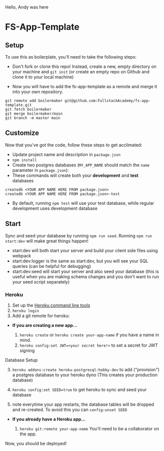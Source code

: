 Hello, Andy was here

# FS-App-Template

## Setup

To use this as boilerplate, you'll need to take the following steps:

- Don't fork or clone this repo! Instead, create a new, empty
  directory on your machine and `git init` (or create an empty repo on
  Github and clone it to your local machine)

- Now you will have to add the fs-app-template as a remote and merge it into your own repository.

```
git remote add boilermaker git@github.com:FullstackAcademy/fs-app-template.git
git fetch boilermaker
git merge boilermaker/main
git branch -m master main
```

## Customize

Now that you've got the code, follow these steps to get acclimated:

- Update project name and description in `package.json`
- `npm install`
- Create two postgres databases (`MY_APP_NAME` should match the `name`
  parameter in `package.json`):
- These commands will create both your **development** and **test** databases

```
createdb <YOUR APP NAME HERE FROM package.json>
createdb <YOUR APP NAME HERE FROM package.json>-test
```

- By default, running `npm test` will use your test database, while
  regular development uses development database

## Start

Sync and seed your database by running `npm run seed`. Running `npm run start:dev` will make great things happen!

- start:dev will both start your server and build your client side files using webpack
- start:dev:logger is the same as start:dev, but you will see your SQL queries (can be helpful for debugging)
- start:dev:seed will start your server and also seed your database (this is useful when you are making schema changes and you don't want to run your seed script separately)

### Heroku

1. Set up the [Heroku command line tools][heroku-cli]
2. `heroku login`
3. Add a git remote for heroku:

[heroku-cli]: https://devcenter.heroku.com/articles/heroku-cli

- **If you are creating a new app...**

  1. `heroku create` or `heroku create your-app-name` if you have a
     name in mind.
  2. `heroku config:set JWT=<your secret here!>` to set a secret for JWT signing

Database Setup

3. `heroku addons:create heroku-postgresql:hobby-dev` to add
   ("provision") a postgres database to your heroku dyno (This creates your production database)

4. `heroku config:set SEED=true` to get heroku to sync and seed your database

5. note everytime your app restarts, the database tables will be dropped and re-created. To avoid this you can `config:unset SEED`

- **If you already have a Heroku app...**

  1. `heroku git:remote your-app-name` You'll need to be a
     collaborator on the app.

Now, you should be deployed!
